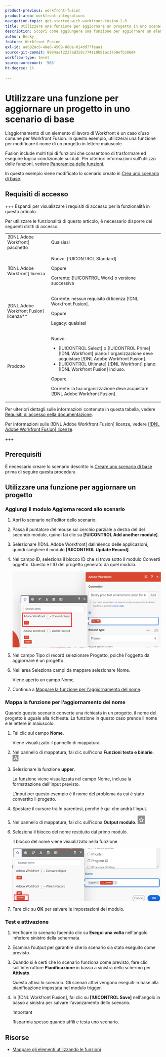```yaml
---
product-previous: workfront-fusion
product-area: workfront-integrations
navigation-topic: get-started-with-workfront-fusion-2-0
title: Utilizzare una funzione per aggiornare un progetto in uno scenario di base
description: Scopri come aggiungere una funzione per aggiornare un elemento di lavoro in Workfront.
author: Becky
feature: Workfront Fusion
exl-id: aa082ac8-48e8-4569-880e-024dd77feaa1
source-git-commit: 8884aef2237ad358c774110b81ac17b9efb386d4
workflow-type: tm+mt
source-wordcount: '565'
ht-degree: 1%

---
```


# Utilizzare una funzione per aggiornare un progetto in uno scenario di base

L’aggiornamento di un elemento di lavoro di Workfront è un caso d’uso comune per Workfront Fusion. In questo esempio, utilizzerai una funzione per modificare il nome di un progetto in lettere maiuscole.

Fusion include molti tipi di funzioni che consentono di trasformare ed eseguire logica condizionale sui dati. Per ulteriori informazioni sull&#39;utilizzo delle funzioni, vedere [Panoramica delle funzioni](/help/workfront-fusion/get-started-with-fusion/understand-fusion/function-overview.md).

In questo esempio viene modificato lo scenario creato in [Crea uno scenario di base](/help/workfront-fusion/build-practice-scenarios/create-basic-scenario.md).

## Requisiti di accesso

+++ Espandi per visualizzare i requisiti di accesso per la funzionalità in questo articolo.

Per utilizzare le funzionalità di questo articolo, è necessario disporre dei seguenti diritti di accesso:

<table style="table-layout:auto">
 <col> 
 <col> 
 <tbody> 
  <tr> 
   <td role="rowheader">[!DNL Adobe Workfront] pacchetto</td> 
   <td> <p>Qualsiasi</p> </td> 
  </tr> 
  <tr data-mc-conditions=""> 
   <td role="rowheader">[!DNL Adobe Workfront] licenza</td> 
   <td> <p>Nuovo: [!UICONTROL Standard]</p><p>Oppure</p><p>Corrente: [!UICONTROL Work] o versione successiva</p> </td> 
  </tr> 
  <tr> 
   <td role="rowheader">[!DNL Adobe Workfront Fusion] licenza**</td> 
   <td>
   <p>Corrente: nessun requisito di licenza [!DNL Workfront Fusion].</p>
   <p>Oppure</p>
   <p>Legacy: qualsiasi </p>
   </td> 
  </tr> 
  <tr> 
   <td role="rowheader">Prodotto</td> 
   <td>
   <p>Nuovo:</p> <ul><li>[!UICONTROL Select] o [!UICONTROL Prime] [!DNL Workfront] piano: l'organizzazione deve acquistare [!DNL Adobe Workfront Fusion].</li><li>[!UICONTROL Ultimate] [!DNL Workfront] piano: [!DNL Workfront Fusion] incluso.</li></ul>
   <p>Oppure</p>
   <p>Corrente: la tua organizzazione deve acquistare [!DNL Adobe Workfront Fusion].</p>
   </td> 
  </tr>
 </tbody> 
</table>

Per ulteriori dettagli sulle informazioni contenute in questa tabella, vedere [Requisiti di accesso nella documentazione](/help/workfront-fusion/references/licenses-and-roles/access-level-requirements-in-documentation.md).

Per informazioni sulle [!DNL Adobe Workfront Fusion] licenze, vedere [[!DNL Adobe Workfront Fusion] licenze](/help/workfront-fusion/set-up-and-manage-workfront-fusion/licensing-operations-overview/license-automation-vs-integration.md).

+++

## Prerequisiti

È necessario creare lo scenario descritto in [Creare uno scenario di base](/help/workfront-fusion/build-practice-scenarios/create-basic-scenario.md) prima di seguire questa procedura.

## Utilizzare una funzione per aggiornare un progetto

### Aggiungi il modulo Aggiorna record allo scenario

1. Apri lo scenario nell’editor dello scenario.
1. Passa il puntatore del mouse sul cerchio parziale a destra del del secondo modulo, quindi fai clic su **[!UICONTROL Add another module]**.
1. Selezionare [!DNL Adobe Workfront] dall&#39;elenco delle applicazioni, quindi scegliere il modulo **[!UICONTROL Update Record]**.
1. Nel campo ID, seleziona il blocco ID che si trova sotto il modulo Converti oggetto. Questo è l&#39;ID del progetto generato da quel modulo.

   ![ID da Converti oggetto](assets/id-convert-object.png)

1. Nel campo Tipo di record selezionare Progetto, poiché l&#39;oggetto da aggiornare è un progetto.
1. Nell&#39;area Seleziona campi da mappare selezionare Nome.

   Viene aperto un campo Nome.
1. Continua a [Mappare la funzione per l&#39;aggiornamento del nome](#map-the-function-for-the-name-update).

### Mappa la funzione per l’aggiornamento del nome

Quando questo scenario converte una richiesta in un progetto, il nome del progetto è uguale alla richiesta. La funzione in questo caso prende il nome e le lettere in maiuscolo.

1. Fai clic sul campo **Nome**.

   Viene visualizzato il pannello di mappatura.
1. Nel pannello di mappatura, fai clic sull&#39;icona **Funzioni testo e binarie**. ![Icona funzioni testo](assets/toolbar-icon-text&binary-functions.png)
1. Selezionare la funzione **upper**.

   La funzione viene visualizzata nel campo Nome, inclusa la formattazione dell&#39;input previsto.

   L’input per questo esempio è il nome del problema da cui è stato convertito il progetto.

1. Spostare il cursore tra le parentesi, perché è qui che andrà l&#39;input.
1. Nel pannello di mappatura, fai clic sull&#39;icona **Output modulo**. ![Icona output modulo](assets/toolbar-icon-functions-you-map-from-other-modules.png)
1. Seleziona il blocco del nome restituito dal primo modulo.

   Il blocco del nome viene visualizzato nella funzione.

   ![Blocco nome nella funzione](assets/map-name.png)

1. Fare clic su **OK** per salvare le impostazioni del modulo.

### Test e attivazione

1. Verificare lo scenario facendo clic su **Esegui una volta** nell&#39;angolo inferiore sinistro della schermata.
1. Esamina l’output per garantire che lo scenario sia stato eseguito come previsto.
1. Quando si è certi che lo scenario funziona come previsto, fare clic sull&#39;interruttore **Pianificazione** in basso a sinistra dello schermo per **Attivato**.

   Questo attiva lo scenario. Gli scenari attivi vengono eseguiti in base alla pianificazione impostata nel modulo trigger.
1. In [!DNL Workfront Fusion], fai clic su **[!UICONTROL Save]** nell&#39;angolo in basso a sinistra per salvare l&#39;avanzamento dello scenario.

   >[!IMPORTANT]
   >
   >Risparmia spesso quando affili e testa uno scenario.

## Risorse

* [Mappare gli elementi utilizzando le funzioni](/help//workfront-fusion/create-scenarios/map-data/map-using-functions.md)
